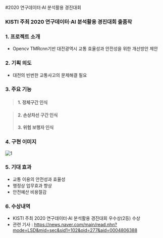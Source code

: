 #2020 연구데이터·AI 분석활용 경진대회

### KISTI 주최 2020 연구데이터·AI 분석활용 경진대회 출품작

### 1. 프로젝트 소개
- Opencv TMRcnn기반 대전광역시 교통 효율성과 안전성을 위한 개선방안 제안

### 2. 기획 의도
- 대전의 빈번한 교통사고의 문제해결 필요

### 3. 주요 기능
> #### 1. 정체구간 인식 

> #### 2. 손상차선 구간 인식
> #### 3. 위험 보행자 인식

### 4. 구현 이미지
![1](https://user-images.githubusercontent.com/69338643/102797879-a1775b80-43f3-11eb-8b12-fbb3f1a3655a.png)

### 5. 기대 효과
- 교통 이용의 안전성과 효율성
- 행정상 업무효과 향상
- 안전예산 비용절감

### 6. 수상내역
- KISTI 주최 2020 연구데이터·AI 분석활용 경진대회 우수상(2등) 수상
- 관련 기사 : https://news.naver.com/main/read.nhn?mode=LSD&mid=sec&sid1=102&oid=277&aid=0004806388
